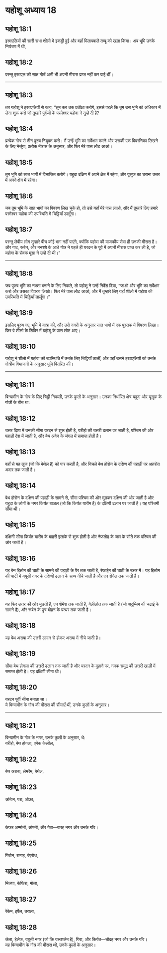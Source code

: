 # यहोशू अध्याय 18

## यहोशू 18:1

इस्राएलियों की सारी सभा शीलो में इकट्ठी हुई और वहाँ मिलापवाले तम्बू को खड़ा किया। अब भूमि उनके नियंत्रण में थी,

## यहोशू 18:2

परन्तु इस्राएल की सात गोत्रें अभी भी अपनी मीरास प्राप्त नहीं कर पाई थीं।

---

## यहोशू 18:3

तब यहोशू ने इस्राएलियों से कहा, “तुम कब तक प्रतीक्षा करोगे, इससे पहले कि तुम उस भूमि को अधिकार में लेना शुरू करो जो तुम्हारे पूर्वजों के परमेश्वर यहोवा ने तुम्हें दी है?

## यहोशू 18:4

प्रत्येक गोत्र से तीन पुरुष नियुक्त करो। मैं उन्हें भूमि का सर्वेक्षण करने और उसकी एक विवरणिका लिखने के लिए भेजूंगा, प्रत्येक मीरास के अनुसार, और फिर मेरे पास लौट आओ।

## यहोशू 18:5

तुम भूमि को सात भागों में विभाजित करोगे। यहूदा दक्षिण में अपने क्षेत्र में रहेगा, और यूसुफ का घराना उत्तर में अपने क्षेत्र में रहेगा।

## यहोशू 18:6

जब तुम भूमि के सात भागों का विवरण लिख चुके हो, तो उसे यहाँ मेरे पास लाओ, और मैं तुम्हारे लिए हमारे परमेश्वर यहोवा की उपस्थिति में चिट्ठियाँ डालूँगा।

## यहोशू 18:7

परन्तु लेवीय लोग तुम्हारे बीच कोई भाग नहीं पाएंगे, क्योंकि यहोवा की याजकीय सेवा ही उनकी मीरास है। और गाद, रूबेन, और मनश्शे के आधे गोत्र ने पहले ही यरदन के पूर्व में अपनी मीरास प्राप्त कर ली है, जो यहोवा के सेवक मूसा ने उन्हें दी थी।”

---

## यहोशू 18:8

जब पुरुष भूमि का नक्शा बनाने के लिए निकले, तो यहोशू ने उन्हें निर्देश दिया, “जाओ और भूमि का सर्वेक्षण करो और उसका विवरण लिखो। फिर मेरे पास लौट आओ, और मैं तुम्हारे लिए यहाँ शीलो में यहोवा की उपस्थिति में चिट्ठियाँ डालूँगा।”

## यहोशू 18:9

इसलिए पुरुष गए, भूमि में यात्रा की, और उसे नगरों के अनुसार सात भागों में एक पुस्तक में विवरण लिखा। फिर वे शीलो के शिविर में यहोशू के पास लौट आए।

## यहोशू 18:10

यहोशू ने शीलो में यहोवा की उपस्थिति में उनके लिए चिट्ठियाँ डालीं, और वहाँ उसने इस्राएलियों को उनके गोत्रीय विभाजनों के अनुसार भूमि वितरित की।

---

## यहोशू 18:11

बिन्यामीन के गोत्र के लिए चिट्ठी निकली, उनके कुलों के अनुसार। उनका निर्धारित क्षेत्र यहूदा और यूसुफ के गोत्रों के बीच था:

## यहोशू 18:12

उत्तर दिशा में उनकी सीमा यरदन से शुरू होती है, यरीहो की उत्तरी ढलान पर जाती है, पश्चिम की ओर पहाड़ी देश में जाती है, और बेथ अवेन के जंगल में समाप्त होती है।

## यहोशू 18:13

वहाँ से यह लूज (जो कि बेथेल है) को पार करती है, और निचले बेथ होरोन के दक्षिण की पहाड़ी पर अतरोत अदार तक जाती है।

## यहोशू 18:14

बेथ होरोन के दक्षिण की पहाड़ी के सामने से, सीमा पश्चिम की ओर मुड़कर दक्षिण की ओर जाती है और यहूदा के लोगों के नगर किर्यत बाअल (जो कि किर्यत यारीम है) के दक्षिणी ढलान पर जाती है। यह पश्चिमी सीमा थी।

## यहोशू 18:15

दक्षिणी सीमा किर्यत यारीम के बाहरी इलाके से शुरू होती है और नेफतोह के जल के सोते तक पश्चिम की ओर जाती है।

## यहोशू 18:16

यह बेन हिन्नोम की घाटी के सामने की पहाड़ी के पैर तक जाती है, रेफाईम की घाटी के उत्तर में। यह हिन्नोम की घाटी में यबूसी नगर के दक्षिणी ढलान के साथ नीचे जाती है और एन रोगेल तक जाती है।

## यहोशू 18:17

यह फिर उत्तर की ओर मुड़ती है, एन शेमेश तक जाती है, गेलीलोत तक जाती है (जो अदुम्मिम की चढ़ाई के सामने है), और रूबेन के पुत्र बोहन के पत्थर तक जाती है।

## यहोशू 18:18

यह बेथ अराबा की उत्तरी ढलान से होकर अराबा में नीचे जाती है।

## यहोशू 18:19

सीमा बेथ होगला की उत्तरी ढलान तक जाती है और यरदन के मुहाने पर, नमक समुद्र की उत्तरी खाड़ी में समाप्त होती है। यह दक्षिणी सीमा थी।

## यहोशू 18:20

यरदन पूर्वी सीमा बनाता था।  
ये बिन्यामीन के गोत्र की मीरास की सीमाएँ थीं, उनके कुलों के अनुसार।

---

## यहोशू 18:21

बिन्यामीन के गोत्र के नगर, उनके कुलों के अनुसार, थे:  
यरीहो, बेथ होगला, एमेक केज़ीज़,

## यहोशू 18:22

बेथ अराबा, ज़ेमरैम, बेथेल,

## यहोशू 18:23

अव्विम, परा, ओफ्रा,

## यहोशू 18:24

केफर अम्मोनी, ओफ्नी, और गेबा—बारह नगर और उनके गाँव।

## यहोशू 18:25

गिबोन, रामाह, बेएरोथ,

## यहोशू 18:26

मिज़पा, केफिरा, मोज़ा,

## यहोशू 18:27

रेकेम, इर्पेल, तराला,

## यहोशू 18:28

ज़ेला, हेलेफ, यबूसी नगर (जो कि यरूशलेम है), गिबा, और किर्यत—चौदह नगर और उनके गाँव।  
यह बिन्यामीन के गोत्र की मीरास थी, उनके कुलों के अनुसार।
